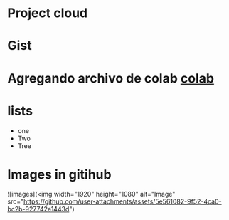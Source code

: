 # Project cloud

# Gist

# Agregando archivo de colab [colab](https://github.com/DrR7data/plantilla-dock/blob/main/cloud_colab1.ipynb)

# lists
 * one 
 * Two
 * Tree

# Images in gitihub
![images](<img width="1920" height="1080" alt="Image" src="https://github.com/user-attachments/assets/5e561082-9f52-4ca0-bc2b-927742e1443d")

